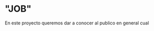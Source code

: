 #                                                              "JOB"
En este proyecto queremos dar a conocer al publico en general cual 
